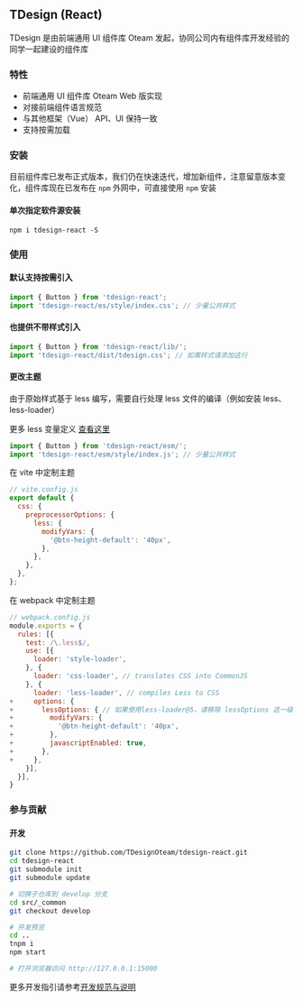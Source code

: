 ## TDesign (React)

TDesign 是由前端通用 UI 组件库 Oteam 发起，协同公司内有组件库开发经验的同学一起建设的组件库

### 特性

- 前端通用 UI 组件库 Oteam Web 版实现
- 对接前端组件语言规范
- 与其他框架（Vue） API、UI 保持一致
- 支持按需加载

### 安装

目前组件库已发布正式版本，我们仍在快速迭代，增加新组件，注意留意版本变化，组件库现在已发布在 `npm` 外网中，可直接使用 `npm` 安装

#### 单次指定软件源安装

```shell
npm i tdesign-react -S
```

### 使用

#### 默认支持按需引入

```js
import { Button } from 'tdesign-react';
import 'tdesign-react/es/style/index.css'; // 少量公共样式
```

#### 也提供不带样式引入

```js
import { Button } from 'tdesign-react/lib/';
import 'tdesign-react/dist/tdesign.css'; // 如需样式请添加这行
```

#### 更改主题

由于原始样式基于 less 编写，需要自行处理 less 文件的编译（例如安装 less、less-loader）

更多 less 变量定义 [查看这里](https://github.com/TDesignOteam/tdesign-common/blob/main/style/web/_variables.less)

```js
import { Button } from 'tdesign-react/esm/';
import 'tdesign-react/esm/style/index.js'; // 少量公共样式
```

在 vite 中定制主题

```js
// vite.config.js
export default {
  css: {
    preprocessorOptions: {
      less: {
        modifyVars: {
          '@btn-height-default': '40px',
        },
      },
    },
  },
};
```

在 webpack 中定制主题

```js
// webpack.config.js
module.exports = {
  rules: [{
    test: /\.less$/,
    use: [{
      loader: 'style-loader',
    }, {
      loader: 'css-loader', // translates CSS into CommonJS
    }, {
      loader: 'less-loader', // compiles Less to CSS
+     options: {
+       lessOptions: { // 如果使用less-loader@5，请移除 lessOptions 这一级直接配置选项。
+         modifyVars: {
+           '@btn-height-default': '40px',
+         },
+         javascriptEnabled: true,
+       },
+     },
    }],
  }],
}
```

### 参与贡献

#### 开发

```bash
git clone https://github.com/TDesignOteam/tdesign-react.git
cd tdesign-react
git submodule init
git submodule update

# 切换子仓库到 develop 分支
cd src/_common
git checkout develop

# 开发预览
cd ..
tnpm i
npm start

# 打开浏览器访问 http://127.0.0.1:15000
```

更多开发指引请参考[开发规范与说明](https://github.com/TDesignOteam/tdesign-react/blob/main/CONTRIBUTING.md)

